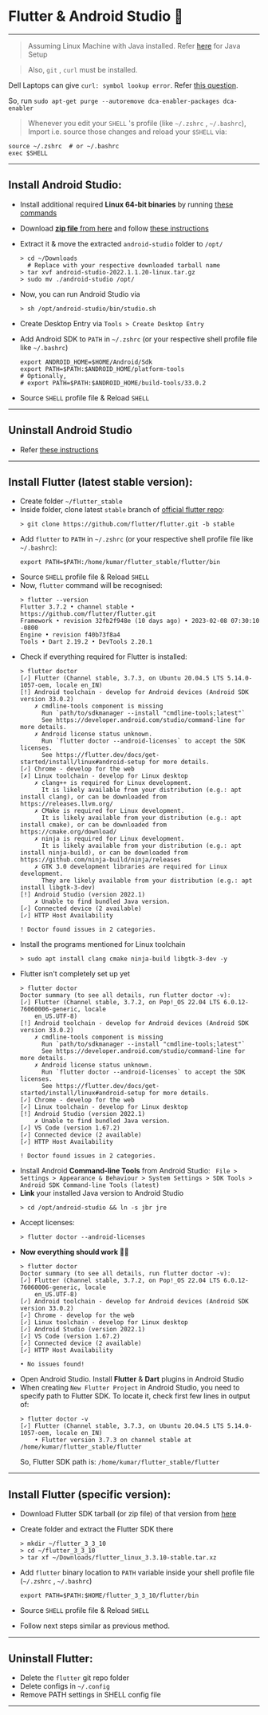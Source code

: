 # Flutter & Android Studio :iphone: 

---

> Assuming Linux Machine with Java installed. Refer [here](../Java/README.md) for Java Setup 

> Also, `git` , `curl` must be installed. 

Dell Laptops can give `curl: symbol lookup error`. Refer [this question](https://askubuntu.com/questions/1358184/ubuntu-20-04-curl-symbol-lookup-error). 

So, run `sudo apt-get purge --autoremove dca-enabler-packages dca-enabler`

> Whenever you edit your `SHELL` 's profile (like `~/.zshrc` , `~/.bashrc`),  Import i.e. source those changes and reload your `$SHELL` via:

  ```shell
  source ~/.zshrc  # or ~/.bashrc
  exec $SHELL
  ```

---

## Install Android Studio:

- Install additional required **Linux 64-bit binaries** by running [these commands](https://developer.android.com/studio/install#64bit-libs)
- Download [**zip file** from here](https://developer.android.com/studio) and follow [these instructions](https://developer.android.com/studio/install#linux)
- Extract it & move the extracted `android-studio` folder to `/opt/`
  ```shell
  > cd ~/Downloads
    # Replace with your respective downloaded tarball name
  > tar xvf android-studio-2022.1.1.20-linux.tar.gz
  > sudo mv ./android-studio /opt/
  ```
- Now, you can run Android Studio via 
  
  ```shell
  > sh /opt/android-studio/bin/studio.sh
  ```
- Create Desktop Entry via `Tools > Create Desktop Entry`
- Add Android SDK to `PATH` in `~/.zshrc` (or your respective shell profile file like `~/.bashrc`)
  ```shell
  export ANDROID_HOME=$HOME/Android/Sdk
  export PATH=$PATH:$ANDROID_HOME/platform-tools
  # Optionally,
  # export PATH=$PATH:$ANDROID_HOME/build-tools/33.0.2
  ```
- Source `SHELL` profile file & Reload `SHELL`

---

## Uninstall Android Studio

- Refer [these instructions](https://askubuntu.com/questions/546723/uninstall-android-studio-completely)

---

## Install Flutter (latest stable version):

- Create folder `~/flutter_stable`
- Inside folder, clone latest `stable` branch of [official flutter repo](https://github.com/flutter/flutter):
  ```shell
  > git clone https://github.com/flutter/flutter.git -b stable
  ```
- Add `flutter` to `PATH` in `~/.zshrc` (or your respective shell profile file like `~/.bashrc`):
  ```shell
  export PATH=$PATH:/home/kumar/flutter_stable/flutter/bin
  ```
- Source `SHELL` profile file & Reload `SHELL`
- Now, `flutter` command will be recognised:
  ```shell
  > flutter --version
  Flutter 3.7.2 • channel stable • https://github.com/flutter/flutter.git
  Framework • revision 32fb2f948e (10 days ago) • 2023-02-08 07:30:10 -0800
  Engine • revision f40b73f8a4
  Tools • Dart 2.19.2 • DevTools 2.20.1
  ```
- Check if everything required for Flutter is installed:
  ```shell
  > flutter doctor
  [✓] Flutter (Channel stable, 3.7.3, on Ubuntu 20.04.5 LTS 5.14.0-1057-oem, locale en_IN)
  [!] Android toolchain - develop for Android devices (Android SDK version 33.0.2)
      ✗ cmdline-tools component is missing
        Run `path/to/sdkmanager --install "cmdline-tools;latest"`
        See https://developer.android.com/studio/command-line for more details.
      ✗ Android license status unknown.
        Run `flutter doctor --android-licenses` to accept the SDK licenses.
        See https://flutter.dev/docs/get-started/install/linux#android-setup for more details.
  [✓] Chrome - develop for the web
  [✗] Linux toolchain - develop for Linux desktop
      ✗ clang++ is required for Linux development.
        It is likely available from your distribution (e.g.: apt install clang), or can be downloaded from https://releases.llvm.org/
      ✗ CMake is required for Linux development.
        It is likely available from your distribution (e.g.: apt install cmake), or can be downloaded from https://cmake.org/download/
      ✗ ninja is required for Linux development.
        It is likely available from your distribution (e.g.: apt install ninja-build), or can be downloaded from https://github.com/ninja-build/ninja/releases
      ✗ GTK 3.0 development libraries are required for Linux development.
        They are likely available from your distribution (e.g.: apt install libgtk-3-dev)
  [!] Android Studio (version 2022.1)
      ✗ Unable to find bundled Java version.
  [✓] Connected device (2 available)
  [✓] HTTP Host Availability

  ! Doctor found issues in 2 categories.
  ```
- Install the programs mentioned for Linux toolchain
  ```shell
  > sudo apt install clang cmake ninja-build libgtk-3-dev -y
  ```
- Flutter isn't completely set up yet
  ```shell
  > flutter doctor
  Doctor summary (to see all details, run flutter doctor -v):
  [✓] Flutter (Channel stable, 3.7.2, on Pop!_OS 22.04 LTS 6.0.12-76060006-generic, locale
      en_US.UTF-8)
  [!] Android toolchain - develop for Android devices (Android SDK version 33.0.2)
      ✗ cmdline-tools component is missing
        Run `path/to/sdkmanager --install "cmdline-tools;latest"`
        See https://developer.android.com/studio/command-line for more details.
      ✗ Android license status unknown.
        Run `flutter doctor --android-licenses` to accept the SDK licenses.
        See https://flutter.dev/docs/get-started/install/linux#android-setup for more details.
  [✓] Chrome - develop for the web
  [✓] Linux toolchain - develop for Linux desktop
  [!] Android Studio (version 2022.1)
      ✗ Unable to find bundled Java version.
  [✓] VS Code (version 1.67.2)
  [✓] Connected device (2 available)
  [✓] HTTP Host Availability

  ! Doctor found issues in 2 categories.
  ```
- Install Android **Command-line Tools** from Android Studio: ` File > Settings > Appearance & Behaviour > System Settings > SDK Tools > Android SDK Command-line Tools (latest)` 
- **Link** your installed Java version to Android Studio 
  ```shell
  > cd /opt/android-studio && ln -s jbr jre
  ```
- Accept licenses: 
  ```shell
  > flutter doctor --android-licenses
  ```
- **Now everything should work 👍🏻**
  ```shell
  > flutter doctor
  Doctor summary (to see all details, run flutter doctor -v):
  [✓] Flutter (Channel stable, 3.7.2, on Pop!_OS 22.04 LTS 6.0.12-76060006-generic, locale
      en_US.UTF-8)
  [✓] Android toolchain - develop for Android devices (Android SDK version 33.0.2)
  [✓] Chrome - develop for the web
  [✓] Linux toolchain - develop for Linux desktop
  [✓] Android Studio (version 2022.1)
  [✓] VS Code (version 1.67.2)
  [✓] Connected device (2 available)
  [✓] HTTP Host Availability

  • No issues found!
  ```
- Open Android Studio. Install **Flutter** & **Dart** plugins in Android Studio
- When creating `New Flutter Project` in Android Studio, you need to specify path to Flutter SDK. To locate it, check first few lines in output of:
  ```shell
  > flutter doctor -v
  [✓] Flutter (Channel stable, 3.7.3, on Ubuntu 20.04.5 LTS 5.14.0-1057-oem, locale en_IN)
      • Flutter version 3.7.3 on channel stable at /home/kumar/flutter_stable/flutter
  ```
  So, Flutter SDK path is: `/home/kumar/flutter_stable/flutter`
  
--- 
  
## Install Flutter (specific version):

- Download Flutter SDK tarball (or zip file) of that version from [here](https://docs.flutter.dev/release/archive?tab=linux)
- Create folder and extract the Flutter SDK there
  ```shell
  > mkdir ~/flutter_3_3_10
  > cd ~/flutter_3_3_10
  > tar xf ~/Downloads/flutter_linux_3.3.10-stable.tar.xz
  ```
 
- Add `flutter` binary location to `PATH` variable inside your shell profile file (`~/.zshrc` , `~/.bashrc`)
  
  ```shell
  export PATH=$PATH:$HOME/flutter_3_3_10/flutter/bin
  ```

- Source `SHELL` profile file & Reload `SHELL`
- Follow next steps similar as previous method. 

---

## Uninstall Flutter:

- Delete the `flutter` git repo folder
- Delete configs in `~/.config` 
- Remove PATH settings in SHELL config file

---
